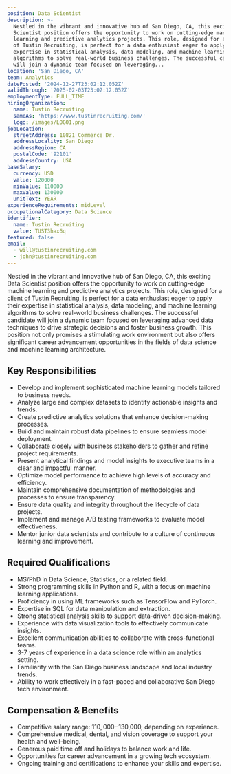 ```yaml
---
position: Data Scientist
description: >-
  Nestled in the vibrant and innovative hub of San Diego, CA, this exciting Data
  Scientist position offers the opportunity to work on cutting-edge machine
  learning and predictive analytics projects. This role, designed for a client
  of Tustin Recruiting, is perfect for a data enthusiast eager to apply their
  expertise in statistical analysis, data modeling, and machine learning
  algorithms to solve real-world business challenges. The successful candidate
  will join a dynamic team focused on leveraging...
location: 'San Diego, CA'
team: Analytics
datePosted: '2024-12-27T23:02:12.052Z'
validThrough: '2025-02-03T23:02:12.052Z'
employmentType: FULL_TIME
hiringOrganization:
  name: Tustin Recruiting
  sameAs: 'https://www.tustinrecruiting.com/'
  logo: /images/LOGO1.png
jobLocation:
  streetAddress: 10821 Commerce Dr.
  addressLocality: San Diego
  addressRegion: CA
  postalCode: '92101'
  addressCountry: USA
baseSalary:
  currency: USD
  value: 120000
  minValue: 110000
  maxValue: 130000
  unitText: YEAR
experienceRequirements: midLevel
occupationalCategory: Data Science
identifier:
  name: Tustin Recruiting
  value: TUST3hax6q
featured: false
email:
  - will@tustinrecruiting.com
  - john@tustinrecruiting.com
---
```




Nestled in the vibrant and innovative hub of San Diego, CA, this exciting Data Scientist position offers the opportunity to work on cutting-edge machine learning and predictive analytics projects. This role, designed for a client of Tustin Recruiting, is perfect for a data enthusiast eager to apply their expertise in statistical analysis, data modeling, and machine learning algorithms to solve real-world business challenges. The successful candidate will join a dynamic team focused on leveraging advanced data techniques to drive strategic decisions and foster business growth. This position not only promises a stimulating work environment but also offers significant career advancement opportunities in the fields of data science and machine learning architecture.

## Key Responsibilities
- Develop and implement sophisticated machine learning models tailored to business needs.
- Analyze large and complex datasets to identify actionable insights and trends.
- Create predictive analytics solutions that enhance decision-making processes.
- Build and maintain robust data pipelines to ensure seamless model deployment.
- Collaborate closely with business stakeholders to gather and refine project requirements.
- Present analytical findings and model insights to executive teams in a clear and impactful manner.
- Optimize model performance to achieve high levels of accuracy and efficiency.
- Maintain comprehensive documentation of methodologies and processes to ensure transparency.
- Ensure data quality and integrity throughout the lifecycle of data projects.
- Implement and manage A/B testing frameworks to evaluate model effectiveness.
- Mentor junior data scientists and contribute to a culture of continuous learning and improvement.

## Required Qualifications
- MS/PhD in Data Science, Statistics, or a related field.
- Strong programming skills in Python and R, with a focus on machine learning applications.
- Proficiency in using ML frameworks such as TensorFlow and PyTorch.
- Expertise in SQL for data manipulation and extraction.
- Strong statistical analysis skills to support data-driven decision-making.
- Experience with data visualization tools to effectively communicate insights.
- Excellent communication abilities to collaborate with cross-functional teams.
- 3-7 years of experience in a data science role within an analytics setting.
- Familiarity with the San Diego business landscape and local industry trends.
- Ability to work effectively in a fast-paced and collaborative San Diego tech environment.

## Compensation & Benefits
- Competitive salary range: $110,000-$130,000, depending on experience.
- Comprehensive medical, dental, and vision coverage to support your health and well-being.
- Generous paid time off and holidays to balance work and life.
- Opportunities for career advancement in a growing tech ecosystem.
- Ongoing training and certifications to enhance your skills and expertise.